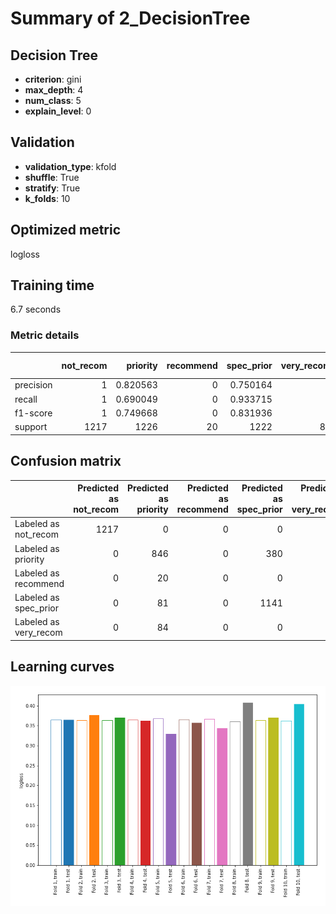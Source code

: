 # Summary of 2_DecisionTree

## Decision Tree
- **criterion**: gini
- **max_depth**: 4
- **num_class**: 5
- **explain_level**: 0

## Validation
 - **validation_type**: kfold
 - **shuffle**: True
 - **stratify**: True
 - **k_folds**: 10

## Optimized metric
logloss

## Training time

6.7 seconds

### Metric details
|           |   not_recom |    priority |   recommend |   spec_prior |   very_recom |   accuracy |   macro avg |   weighted avg |   logloss |
|:----------|------------:|------------:|------------:|-------------:|-------------:|-----------:|------------:|---------------:|----------:|
| precision |           1 |    0.820563 |           0 |     0.750164 |            0 |   0.850093 |    0.514145 |       0.833035 |  0.368499 |
| recall    |           1 |    0.690049 |           0 |     0.933715 |            0 |   0.850093 |    0.524753 |       0.850093 |  0.368499 |
| f1-score  |           1 |    0.749668 |           0 |     0.831936 |            0 |   0.850093 |    0.516321 |       0.836487 |  0.368499 |
| support   |        1217 | 1226        |          20 |  1222        |           84 |   0.850093 | 3769        |    3769        |  0.368499 |


## Confusion matrix
|                       |   Predicted as not_recom |   Predicted as priority |   Predicted as recommend |   Predicted as spec_prior |   Predicted as very_recom |
|:----------------------|-------------------------:|------------------------:|-------------------------:|--------------------------:|--------------------------:|
| Labeled as not_recom  |                     1217 |                       0 |                        0 |                         0 |                         0 |
| Labeled as priority   |                        0 |                     846 |                        0 |                       380 |                         0 |
| Labeled as recommend  |                        0 |                      20 |                        0 |                         0 |                         0 |
| Labeled as spec_prior |                        0 |                      81 |                        0 |                      1141 |                         0 |
| Labeled as very_recom |                        0 |                      84 |                        0 |                         0 |                         0 |

## Learning curves
![Learning curves](learning_curves.png)